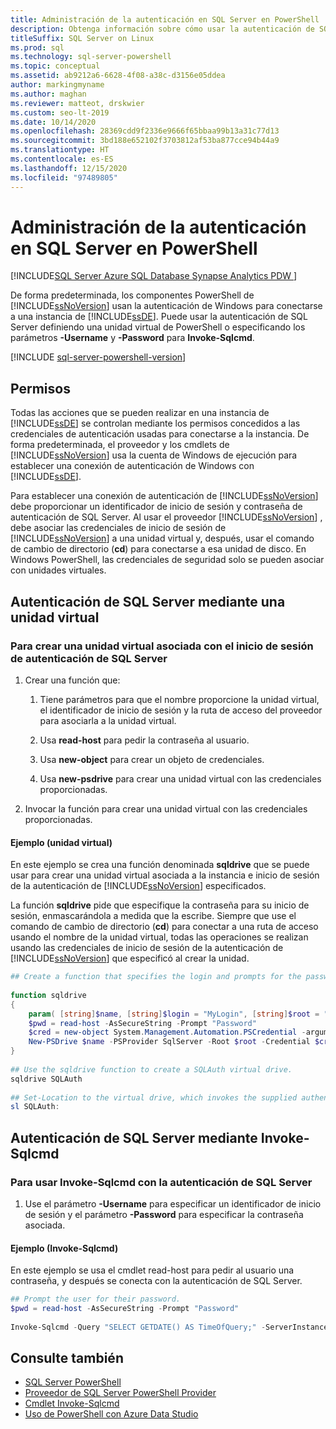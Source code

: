 ```yaml
---
title: Administración de la autenticación en SQL Server en PowerShell
description: Obtenga información sobre cómo usar la autenticación de SQL Server en lugar de la autenticación de Windows (el valor predeterminado) al conectarse a una instancia del motor de base de datos.
titleSuffix: SQL Server on Linux
ms.prod: sql
ms.technology: sql-server-powershell
ms.topic: conceptual
ms.assetid: ab9212a6-6628-4f08-a38c-d3156e05ddea
author: markingmyname
ms.author: maghan
ms.reviewer: matteot, drskwier
ms.custom: seo-lt-2019
ms.date: 10/14/2020
ms.openlocfilehash: 28369cdd9f2336e9666f65bbaa99b13a31c77d13
ms.sourcegitcommit: 3bd188e652102f3703812af53ba877cce94b44a9
ms.translationtype: HT
ms.contentlocale: es-ES
ms.lasthandoff: 12/15/2020
ms.locfileid: "97489805"
---
```

# <a name="manage-authentication-to-sql-server-in-powershell"></a>Administración de la autenticación en SQL Server en PowerShell

[!INCLUDE[SQL Server Azure SQL Database Synapse Analytics PDW ](../includes/applies-to-version/sql-asdb-asdbmi-asa-pdw.md)]

De forma predeterminada, los componentes PowerShell de [!INCLUDE[ssNoVersion](../includes/ssnoversion-md.md)] usan la autenticación de Windows para conectarse a una instancia de [!INCLUDE[ssDE](../includes/ssde-md.md)]. Puede usar la autenticación de SQL Server definiendo una unidad virtual de PowerShell o especificando los parámetros **-Username** y **-Password** para **Invoke-Sqlcmd**.

[!INCLUDE [sql-server-powershell-version](../includes/sql-server-powershell-version.md)]

## <a name="permissions"></a>Permisos

Todas las acciones que se pueden realizar en una instancia de [!INCLUDE[ssDE](../includes/ssde-md.md)] se controlan mediante los permisos concedidos a las credenciales de autenticación usadas para conectarse a la instancia. De forma predeterminada, el proveedor y los cmdlets de [!INCLUDE[ssNoVersion](../includes/ssnoversion-md.md)] usa la cuenta de Windows de ejecución para establecer una conexión de autenticación de Windows con [!INCLUDE[ssDE](../includes/ssde-md.md)].  

Para establecer una conexión de autenticación de [!INCLUDE[ssNoVersion](../includes/ssnoversion-md.md)] debe proporcionar un identificador de inicio de sesión y contraseña de autenticación de SQL Server. Al usar el proveedor [!INCLUDE[ssNoVersion](../includes/ssnoversion-md.md)] , debe asociar las credenciales de inicio de sesión de [!INCLUDE[ssNoVersion](../includes/ssnoversion-md.md)] a una unidad virtual y, después, usar el comando de cambio de directorio (**cd**) para conectarse a esa unidad de disco. En Windows PowerShell, las credenciales de seguridad solo se pueden asociar con unidades virtuales.  

## <a name="sql-server-authentication-using-a-virtual-drive"></a>Autenticación de SQL Server mediante una unidad virtual

### <a name="to-create-a-virtual-drive-associated-with-a-sql-server-authentication-login"></a>Para crear una unidad virtual asociada con el inicio de sesión de autenticación de SQL Server

1. Crear una función que:

    1. Tiene parámetros para que el nombre proporcione la unidad virtual, el identificador de inicio de sesión y la ruta de acceso del proveedor para asociarla a la unidad virtual.

    2. Usa **read-host** para pedir la contraseña al usuario.  

    3. Usa **new-object** para crear un objeto de credenciales.  

    4. Usa **new-psdrive** para crear una unidad virtual con las credenciales proporcionadas.  

2. Invocar la función para crear una unidad virtual con las credenciales proporcionadas.  

#### <a name="example-virtual-drive"></a>Ejemplo (unidad virtual)

En este ejemplo se crea una función denominada **sqldrive** que se puede usar para crear una unidad virtual asociada a la instancia e inicio de sesión de la autenticación de [!INCLUDE[ssNoVersion](../includes/ssnoversion-md.md)] especificados.  
  
 La función **sqldrive** pide que especifique la contraseña para su inicio de sesión, enmascarándola a medida que la escribe. Siempre que use el comando de cambio de directorio (**cd**) para conectar a una ruta de acceso usando el nombre de la unidad virtual, todas las operaciones se realizan usando las credenciales de inicio de sesión de la autenticación de [!INCLUDE[ssNoVersion](../includes/ssnoversion-md.md)] que especificó al crear la unidad.  
  
```powershell
## Create a function that specifies the login and prompts for the password.  
  
function sqldrive  
{  
    param( [string]$name, [string]$login = "MyLogin", [string]$root = "SQLSERVER:\SQL\MyComputer\MyInstance" )  
    $pwd = read-host -AsSecureString -Prompt "Password"  
    $cred = new-object System.Management.Automation.PSCredential -argumentlist $login,$pwd  
    New-PSDrive $name -PSProvider SqlServer -Root $root -Credential $cred -Scope 1  
}  
  
## Use the sqldrive function to create a SQLAuth virtual drive.  
sqldrive SQLAuth
  
## Set-Location to the virtual drive, which invokes the supplied authentication credentials.  
sl SQLAuth:
```

## <a name="sql-server-authentication-using-invoke-sqlcmd"></a>Autenticación de SQL Server mediante Invoke-Sqlcmd

### <a name="to-use-invoke-sqlcmd-with-sql-server-authentication"></a>Para usar Invoke-Sqlcmd con la autenticación de SQL Server

1. Use el parámetro **-Username** para especificar un identificador de inicio de sesión y el parámetro **-Password** para especificar la contraseña asociada.  

#### <a name="example-invoke-sqlcmd"></a>Ejemplo (Invoke-Sqlcmd)

En este ejemplo se usa el cmdlet read-host para pedir al usuario una contraseña, y después se conecta con la autenticación de SQL Server.  

```powershell
## Prompt the user for their password.  
$pwd = read-host -AsSecureString -Prompt "Password"  
  
Invoke-Sqlcmd -Query "SELECT GETDATE() AS TimeOfQuery;" -ServerInstance "MyComputer\MyInstance" -Username "MyLogin" -Password $pwd  
```

## <a name="see-also"></a>Consulte también

- [SQL Server PowerShell](sql-server-powershell.md)
- [Proveedor de SQL Server PowerShell Provider](sql-server-powershell-provider.md)
- [Cmdlet Invoke-Sqlcmd](/powershell/module/sqlserver/invoke-sqlcmd)
- [Uso de PowerShell con Azure Data Studio](../azure-data-studio/extensions/powershell-extension.md)
